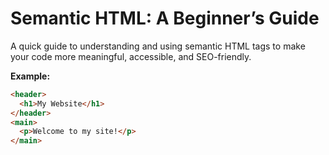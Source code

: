 
# Semantic HTML: A Beginner’s Guide

A quick guide to understanding and using semantic HTML tags to make your code more meaningful, accessible, and SEO-friendly.

**Example:**
```html
<header>
  <h1>My Website</h1>
</header>
<main>
  <p>Welcome to my site!</p>
</main>
